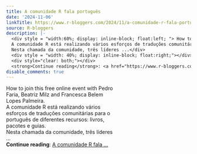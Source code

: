 ```yaml
---
title: A comunidade R fala português
date: '2024-11-06'
linkTitle: https://www.r-bloggers.com/2024/11/a-comunidade-r-fala-portugues/
source: R-bloggers
description: |-
  <div style = "width:60%; display: inline-block; float:left; "> How to join this free online event with Pedro Faria, Beatriz Milz and Francesca Belem Lopes Palmeira.<br />
  A comunidade R está realizando vários esforços de traduções comunitárias para o português de diferentes recursos: livros, pacotes e guias.<br />
  Nesta chamada da comunidade, três líderes ...</div>
  <div style = "width: 40%; display: inline-block; float:right;"></div>
  <div style="clear: both;"></div>
  <strong>Continue reading</strong>: <a href="https://www.r-bloggers.com/2024/11/a-comunidade-r-fala-portugues/">A comunidade R fala ...
disable_comments: true
---
```

<div style = "width:60%; display: inline-block; float:left; "> How to join this free online event with Pedro Faria, Beatriz Milz and Francesca Belem Lopes Palmeira.<br />
A comunidade R está realizando vários esforços de traduções comunitárias para o português de diferentes recursos: livros, pacotes e guias.<br />
Nesta chamada da comunidade, três líderes ...</div>
<div style = "width: 40%; display: inline-block; float:right;"></div>
<div style="clear: both;"></div>
<strong>Continue reading</strong>: <a href="https://www.r-bloggers.com/2024/11/a-comunidade-r-fala-portugues/">A comunidade R fala ...